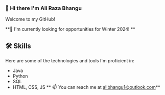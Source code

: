 ### 👋 Hi there I'm Ali Raza Bhangu

Welcome to my GitHub! 

**💼 I'm currently looking for opportunities for Winter 2024! **

## 🛠️ Skills

Here are some of the technologies and tools I'm proficient in:
- Java
- Python
- SQL
- HTML, CSS, JS
**
📫  You can reach me at alibhangu1@outlook.com**

<!--
**ABhangu59/ABhangu59** is a ✨ _special_ ✨ repository because its `README.md` (this file) appears on your GitHub profile.

Here are some ideas to get you started:

- 🔭 I’m currently working on ...
- 🌱 I’m currently learning ...
- 👯 I’m looking to collaborate on ...
- 🤔 I’m looking for help with ...
- 💬 Ask me about ...
- 📫 How to reach me: ...
- 😄 Pronouns: ...
- ⚡ Fun fact: ...
-->
